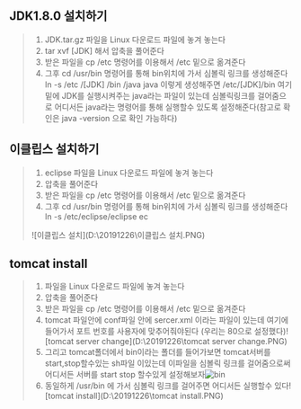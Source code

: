 ## JDK1.8.0 설치하기

> 1. JDK.tar.gz 파일을 Linux 다운로드 파일에 놓겨 놓는다
> 2. tar xvf [JDK] 해서 압축을 풀어준다
> 3. 받은 파일을 cp /etc 명령어를 이용해서 /etc 밑으로 옮겨준다
> 4. 그후 cd /usr/bin 명령어를 통해 bin위치에 가서 심볼릭 링크를 생성해준다 ln -s /etc /[JDK] /bin /java java    이렇게 생성해주면 /etc/[JDK]/bin 여기 밑에 JDK를 실행시켜주는 java라는 파일이 있는데 심볼릭링크를 걸어줌으로 어디서든 java라는 명령어를 통해 실행할수 있도록 설정해준다(참고로 확인은 java -version 으로 확인 가능하다)

## 이클립스 설치하기

> 1. eclipse 파일을 Linux 다운로드 파일에 놓겨 놓는다
> 2. 압축을 풀어준다
> 3. 받은 파일을 cp /etc 명령어를 이용해서 /etc 밑으로 옮겨준다
> 4. 그후 cd /usr/bin 명령어를 통해 bin위치에 가서 심볼릭 링크를 생성해준다 ln -s /etc/eclipse/eclipse ec
>
> ![이클립스 설치](D:\20191226\이클립스 설치.PNG)

## tomcat install

> 1.  파일을 Linux 다운로드 파일에 놓겨 놓는다
> 2. 압축을 풀어준다
> 3. 받은 파일을 cp /etc 명령어를 이용해서 /etc 밑으로 옮겨준다
> 4. tomcat 파일안에 conf파일 안에 sercer.xml 이라는 파일이 있는데 여기에 들어가서 포트 번호를 사용자에 맞추어줘야된다 (우리는 80으로 설정했다)![tomcat server change](D:\20191226\tomcat server change.PNG)
> 5. 그리고 tomcat폴더에서 bin이라는 폴더를 들어가보면 tomcat서버를 start,stop할수있는 sh파일 이있는데 이파일을 심볼릭 링크를 걸어줌으로써 어디서든 서버를 start stop 할수있게 설정해보자![bin](D:\20191226\bin.PNG)
> 6. 동일하게 /usr/bin 에 가서 심볼릭 링크를 걸어주면 어디서든 실행할수 있다![tomcat install](D:\20191226\tomcat install.PNG)





